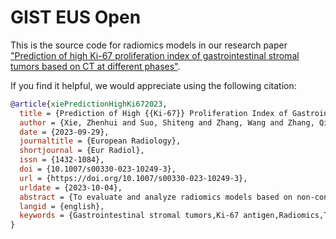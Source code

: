 # GIST EUS Open

This is the source code for radiomics models in our research paper ["Prediction of high Ki-67 proliferation index of gastrointestinal stromal tumors based on CT at different phases"](https://link.springer.com/article/10.1007/s00330-023-10249-3).

If you find it helpful, we would appreciate using the following citation:

```bibtex
@article{xiePredictionHighKi672023,
  title = {Prediction of High {{Ki-67}} Proliferation Index of Gastrointestinal Stromal Tumors Based on {{CT}} at Non-Contrast-Enhanced and Different Contrast-Enhanced Phases},
  author = {Xie, Zhenhui and Suo, Shiteng and Zhang, Wang and Zhang, Qingwei and Dai, Yongming and Song, Yang and Li, Xiaobo and Zhou, Yan},
  date = {2023-09-29},
  journaltitle = {European Radiology},
  shortjournal = {Eur Radiol},
  issn = {1432-1084},
  doi = {10.1007/s00330-023-10249-3},
  url = {https://doi.org/10.1007/s00330-023-10249-3},
  urldate = {2023-10-04},
  abstract = {To evaluate and analyze radiomics models based on non-contrast-enhanced computed tomography (CT) and different phases of contrast-enhanced CT in predicting Ki-67 proliferation index (PI) among patients with pathologically confirmed gastrointestinal stromal tumors (GISTs).},
  langid = {english},
  keywords = {Gastrointestinal stromal tumors,Ki-67 antigen,Radiomics,Tomography; X-ray computed},
}
```
